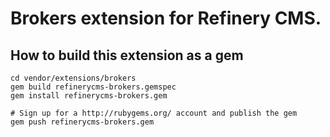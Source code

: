 # Brokers extension for Refinery CMS.

## How to build this extension as a gem

    cd vendor/extensions/brokers
    gem build refinerycms-brokers.gemspec
    gem install refinerycms-brokers.gem

    # Sign up for a http://rubygems.org/ account and publish the gem
    gem push refinerycms-brokers.gem